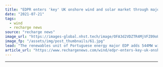```yaml
---
title: "EDPR enters 'key' UK onshore wind and solar market through major pipeline acquisition"
date: "2021-07-21"
tags: 
  - wind
  - recharge news
source: "recharge news"
image_url: "https://images-global.nhst.tech/image/OFA3d2VDZTR4MjVFZ09oUGlKckkyRVczSHVOM2pXM2VJQzNORUEvRmZLWT0=/nhst/binary/8a2403b0b96b8c5faa5a68d97de2ec3b"
image_fp: "/assets/img/post_thumbnails/61.jpg"
lead: "The renewables unit of Portuguese energy major EDP adds 544MW wind and solar portfolio on land in various stages of development"
article_url: "https://www.rechargenews.com/wind/edpr-enters-key-uk-onshore-wind-and-solar-market-through-major-pipeline-acquisition/2-1-1042946"
---
```


---
